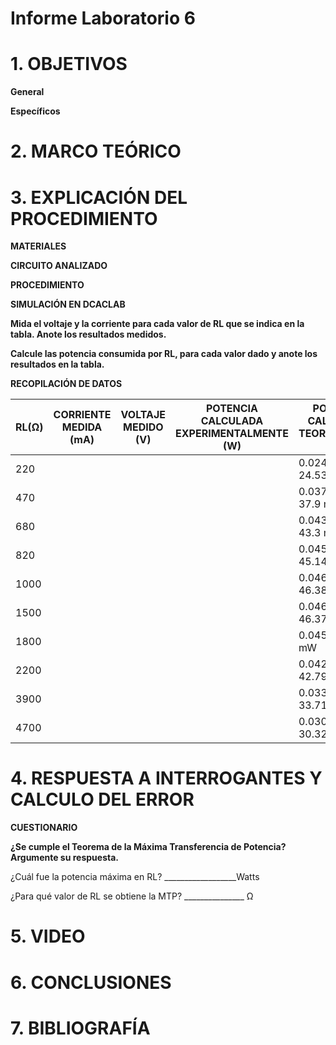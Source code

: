 # Informe Laboratorio 6

# 1. OBJETIVOS

**General**



**Específicos**



# 2. MARCO TEÓRICO



# 3. EXPLICACIÓN DEL PROCEDIMIENTO

**MATERIALES**



**CIRCUITO ANALIZADO**



**PROCEDIMIENTO**



**SIMULACIÓN EN DCACLAB**

**Mida el voltaje y la corriente para cada valor de RL que se indica en la tabla. Anote los resultados medidos.**



**Calcule las potencia consumida por RL, para cada valor dado y anote los resultados en la tabla.**

**RECOPILACIÓN DE DATOS**

| RL(Ω) | CORRIENTE MEDIDA (mA) | VOLTAJE MEDIDO (V) | POTENCIA CALCULADA EXPERIMENTALMENTE (W) | POTENCIA CALCULADA TEORICAMENTE (W) |
| ------------- | ------------- | ------------- | ------------- |------------- |
| 220 |  |  | | 0.02453 W ≈ 24.53 mW|
| 470 |  |  | | 0.0379 W ≈ 37.9 mW|
| 680 |  |  | | 0.0433 W ≈ 43.3 mW|
| 820 |  |  | | 0.04514 W ≈ 45.14 mW|
| 1000 |  |  | | 0.04638 W ≈ 46.38 mW|
| 1500 |  |  | | 0.04637 W ≈ 46.37 mW|
| 1800 |  |  | | 0.045 W ≈ 45 mW|
| 2200 |  |  | | 0.04279 W ≈ 42.79 mW|
| 3900 |  |  | | 0.03371 W ≈ 33.71 mW|
| 4700 |  |  | | 0.03032 W ≈ 30.32 mW|

# 4. RESPUESTA A INTERROGANTES Y CALCULO DEL ERROR

**CUESTIONARIO**

**¿Se cumple el Teorema de la Máxima Transferencia de Potencia? Argumente su respuesta.**


¿Cuál fue la potencia máxima en RL? __________________Watts


¿Para qué valor de RL se obtiene la MTP? _______________ Ω



# 5. VIDEO



# 6. CONCLUSIONES



# 7. BIBLIOGRAFÍA

